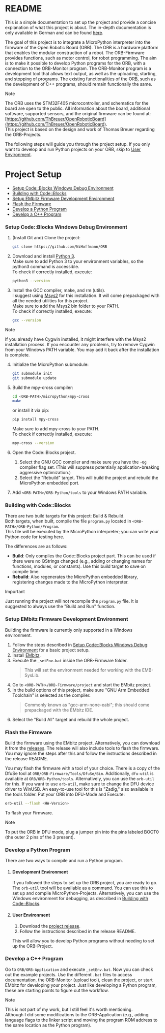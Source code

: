 
# README

This is a simple documentation to set up the project and provide a concise explanation of what this project is about. The in-depth documentation is only available in German and can be found [here](Dokumentation).

The goal of this project is to integrate a MicroPython interpreter into the firmware of the Open Robotic Board (ORB).
The ORB is a hardware platform that enables the modular construction of a robot. The ORB-Firmware provides functions, such as motor control, for robot programming.
The aim is to make it possible to develop Python programs for the ORB, with a connection to the ORB-Monitor program.
The ORB-Monitor program is a development tool that allows text output, as well as the uploading, starting, and stopping of programs.
The existing functionalities of the ORB, such as the development of C++ programs, should remain functionally the same.
> [!NOTE]  
> The ORB uses the STM32F405 microcontroller, and schematics for the board are open to the public. All information about the board, additional software, supported sensors, and the original firmware can be found at: [https://github.com/ThBreuer/OpenRoboticBoard](https://github.com/ThBreuer/OpenRoboticBoard).  
This project is based on the design and work of Thomas Breuer regarding the ORB-Projects.

The following steps will guide you through the project setup. If you only want to develop and run Python projects on your ORB, skip to [User Environment](#user-environment).

# Project Setup
- [Setup Code::Blocks Windows Debug Environment](#setup-codeblocks-windows-debug-environment)
- [Building with Code::Blocks](#building-with-codeblocks)
- [Setup EMbitz Firmware Development Environment](#setup-embitz-firmware-development-environment)
- [Flash the Firmware](#flash-the-firmware)
- [Develop a Python Program](#develop-a-python-program)
- [Develop a C++ Program](#develop-a-c-program)

### Setup Code::Blocks Windows Debug Environment

1. (Install Git and) Clone the project:
    ```bash
    git clone https://github.com/NiHoffmann/ORB
    ```

2. Download and install [Python 3](https://www.python.org/downloads/).  
   Make sure to add Python 3 to your environment variables, so the python3 command is accessible.  
   To check if correctly installed, execute:
    ```bash
    python3 --version
    ```

3. Install the GCC compiler, make, and rm (utils).  
   I suggest using [Msys2](https://www.msys2.org/) for this installation.
   It will come prepackaged with all the needed utilities for this project.  
   Make sure to add the Msys2 bin folder to your PATH.  
   To check if correctly installed, execute:
    ```bash
    gcc --version
    ```

> [!NOTE]  
> If you already have Cygwin installed, it might interfere with the Msys2 installation process. If you encounter any problems, try to remove Cygwin from your Windows PATH variable. You may add it back after the installation is complete.

4. Initialize the MicroPython submodule:
    ```bash
    git submodule init
    git submodule update
    ```

5. Build the mpy-cross compiler:
    ```bash
    cd <ORB-PATH>/micropython/mpy-cross
    make
    ```
   or install it via pip:  
    ```bash
    pip install mpy-cross
    ```
   Make sure to add mpy-cross to your PATH.  
   To check if correctly installed, execute:
    ```bash
    mpy-cross --version
    ```

6. Open the Code::Blocks project.  
   1. Select the GNU GCC compiler and make sure you have the `-Og` compiler flag set.
      (This will suppress potentially application-breaking aggressive optimization.)  
   2. Select the "Rebuild" target. This will build the project and rebuild the MicroPython embedded port.

7. Add `<ORB-PATH>/ORB-Python/tools` to your Windows PATH variable.

### Building with Code::Blocks
There are two build targets for this project: Build & Rebuild.  
Both targets, when built, compile the file `program.py` located in `<ORB-PATH>/ORB-Python/Program`.  
This file will be executed by the MicroPython interpreter; you can write your Python code for testing here.

The differences are as follows:  
- **Build**: Only compiles the Code::Blocks project part. This can be used if there were no QStrings changed (e.g., adding or changing names for functions, modules, or constants). Use this build target to save on compile time.
- **Rebuild**: Also regenerates the MicroPython embedded library, registering changes made to the MicroPython interpreter.

> [!Important] 
> Just running the project will not recompile the `program.py` file. It is suggested to always use the "Build and Run" function.

### Setup EMbitz Firmware Development Environment
Building the firmware is currently only supported in a Windows environment.

1. Follow the steps described in [Setup Code::Blocks Windows Debug Environment](#setup-codeblocks-windows-debug-environment) for a basic project setup.
2. Install [EMbitz](https://www.embitz.org/).
3. Execute the `_setEnv.bat` inside the ORB-Firmware folder.
   > This will set the environment needed for working with the EMB-SysLib.
4. Go to `<ORB-PATH>/ORB-Firmware/project` and start the EMbitz project.
5. In the build options of this project, make sure "GNU Arm Embedded Toolchain" is selected as the compiler.
   > Commonly known as "gcc-arm-none-eabi"; this should come prepackaged with the EMbitz IDE.
6. Select the "Build All" target and rebuild the whole project.

### Flash the Firmware
Build the firmware using the EMbitz project. Alternatively, you can download it from the [releases](./../releases). The release will also include tools to flash the firmware. You may ignore the steps after this and follow the instructions described in the release README.

You may flash the firmware with a tool of your choice.
There is a copy of the DfuSe tool at `ORB/ORB-Firmware/Tools/DfuSe/Bin`.
Additionally, `dfu-util` is available at `ORB/ORB-Python/tools`. Alternatively, you can use the `orb-util` for this. If you want to use `orb-util`, make sure to change the DFU device driver to WinUSB. An easy-to-use tool for this is "Zadig," also available in the tools folder. Put your ORB into DFU-Mode and Execute: 
```bash 
orb-util --flash <HW-Version>
```
To flash your Firmware.
> [!NOTE]  
> To put the ORB in DFU mode, plug a jumper pin into the pins labeled BOOT0 (the outer 2 pins of the 3 present).

### Develop a Python Program
There are two ways to compile and run a Python program.

1. #### Development Environment  
   If you followed the steps to set up the ORB project, you are ready to go. The `orb-util` tool will be available as a command. You can use this to set up and compile MicroPython-Projects.
   Alternatively, you can use the Windows environment for debugging, as described in [Building with Code::Blocks](#building-with-codeblocks).

2. #### User Environment
   1. Download the [project release](./../../releases).
   2. Follow the instructions described in the release README.
  
   This will allow you to develop Python programs without needing to set up the ORB-Project.

### Develop a C++ Program
Go to `ORB/ORB-Application` and execute `_setEnv.bat`. Now you can check out the example projects. Use the different `.bat` files to access documentation, the ORB-Monitor (upload tool), clean the project, or start EMbitz for developing your project. Just like developing a Python program, these are starting points to figure out the workflow.
> [!NOTE]  
> This is not part of my work, but I still feel it's worth mentioning.  
> Although I did some modifications to the ORB-Application (e.g., adding language flags to the linker script and moving the program ROM address to the same location as the Python program).
